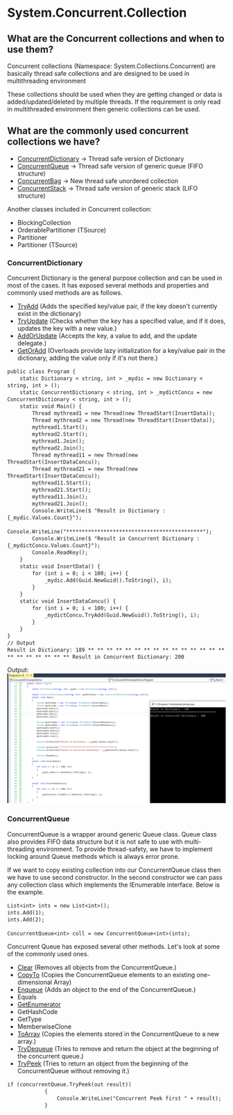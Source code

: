 # System.Concurrent.Collection
## What are the Concurrent collections and when to use them?
Concurrent collections (Namespace: System.Collections.Concurrent) are basically thread safe collections and are designed to be used in multithreading environment

These collections should be used when they are getting changed or data is added/updated/deleted by multiple threads. If the requirement is only read in multithreaded environment then generic collections can be used.

## What are the commonly used concurrent collections we have?
- [ConcurrentDictionary](https://docs.microsoft.com/en-us/dotnet/api/system.collections.concurrent.concurrentdictionary-2?view=net-5.0) -> Thread safe version of Dictionary
- [ConcurrentQueue](https://docs.microsoft.com/en-us/dotnet/api/system.collections.concurrent.concurrentqueue-1?view=net-5.0) -> Thread safe version of generic queue (FIFO structure)
- [ConcurrentBag](https://docs.microsoft.com/en-us/dotnet/api/system.collections.concurrent.concurrentbag-1?view=net-5.0) -> New thread safe unordered collection
- [ConcurrentStack](https://docs.microsoft.com/en-us/dotnet/api/system.collections.concurrent.concurrentbag-1?view=net-5.0) -> Thread safe version of generic stack (LIFO structure)

Another classes included in Concurrent collection:

- BlockingCollection 
- OrderablePartitioner (TSource) 
- Partitioner 
- Partitioner (TSource)

### ConcurrentDictionary

Concurrent Dictionary is the general purpose collection and can be used in most of the cases. It has exposed several methods and properties and commonly used methods are as follows.

- [TryAdd](https://docs.microsoft.com/en-us/dotnet/api/system.collections.concurrent.concurrentdictionary-2.tryadd?view=net-5.0https://docs.microsoft.com/en-us/dotnet/api/system.collections.concurrent.concurrentdictionary-2.tryadd?view=net-5.0) (Adds the specified key/value pair, if the key doesn't currently exist in the dictionary)
- [TryUpdate](https://docs.microsoft.com/en-us/dotnet/api/system.collections.concurrent.concurrentdictionary-2.tryupdate?view=net-5.0) (Checks whether the key has a specified value, and if it does, updates the key with a new value.)
- [AddOrUpdate](https://docs.microsoft.com/en-us/dotnet/api/system.collections.concurrent.concurrentdictionary-2.addorupdate?view=net-5.0#System_Collections_Concurrent_ConcurrentDictionary_2_AddOrUpdate__0_System_Func__0__1__System_Func__0__1__1__) (Accepts the key, a value to add, and the update delegate.)
- [GetOrAdd](https://docs.microsoft.com/en-us/dotnet/api/system.collections.concurrent.concurrentdictionary-2.getoradd?view=net-5.0#System_Collections_Concurrent_ConcurrentDictionary_2_GetOrAdd__0__1_) (Overloads provide lazy initialization for a key/value pair in the dictionary, adding the value only if it's not there.)

~~~
public class Program {  
    static Dictionary < string, int > _mydic = new Dictionary < string, int > ();  
    static ConcurrentDictionary < string, int > _mydictConcu = new ConcurrentDictionary < string, int > ();  
    static void Main() {  
        Thread mythread1 = new Thread(new ThreadStart(InsertData));  
        Thread mythread2 = new Thread(new ThreadStart(InsertData));  
        mythread1.Start();  
        mythread2.Start();  
        mythread1.Join();  
        mythread2.Join();  
        Thread mythread11 = new Thread(new ThreadStart(InsertDataConcu));  
        Thread mythread21 = new Thread(new ThreadStart(InsertDataConcu));  
        mythread11.Start();  
        mythread21.Start();  
        mythread11.Join();  
        mythread21.Join();  
        Console.WriteLine($ "Result in Dictionary : {_mydic.Values.Count}");  
        Console.WriteLine("********************************************");  
        Console.WriteLine($ "Result in Concurrent Dictionary : {_mydictConcu.Values.Count}");  
        Console.ReadKey();  
    }  
    static void InsertData() {  
        for (int i = 0; i < 100; i++) {  
            _mydic.Add(Guid.NewGuid().ToString(), i);  
        }  
    }  
    static void InsertDataConcu() {  
        for (int i = 0; i < 100; i++) {  
            _mydictConcu.TryAdd(Guid.NewGuid().ToString(), i);  
        }  
    }  
}  
// Output    
Result in Dictionary: 189 ** ** ** ** ** ** ** ** ** ** ** ** ** ** ** ** ** ** ** ** ** ** Result in Concurrent Dictionary: 200
~~~

Output:
![](./Concu1.png)
### ConcurrentQueue

ConcurrentQueue is a wrapper around generic Queue class. Queue class also provides FIFO data structure but it is not safe to use with multi-threading environment. To provide thread-safety, we have to implement locking around Queue methods which is always error prone.

If we want to copy existing collection into our ConcurrentQueue class then we have to use second constructor. In the second constructor we can pass any collection class which implements the IEnumerable interface. Below is the example.

~~~
List<int> ints = new List<int>();
ints.Add(1);
ints.Add(2);
 
ConcurrentQueue<int> coll = new ConcurrentQueue<int>(ints);
~~~
Concurrent Queue has exposed several other methods. Let's look at some of the commonly used ones.
- [Clear](https://docs.microsoft.com/en-us/dotnet/api/system.collections.concurrent.concurrentqueue-1.clear?view=net-5.0#System_Collections_Concurrent_ConcurrentQueue_1_Clear) (Removes all objects from the ConcurrentQueue.)
- [CopyTo](https://docs.microsoft.com/en-us/dotnet/api/system.collections.concurrent.concurrentqueue-1.copyto?view=net-5.0#System_Collections_Concurrent_ConcurrentQueue_1_CopyTo__0___System_Int32_) (Copies the ConcurrentQueue elements to an existing one-dimensional Array)
- [Enqueue](https://docs.microsoft.com/en-us/dotnet/api/system.collections.concurrent.concurrentqueue-1.enqueue?view=net-5.0#System_Collections_Concurrent_ConcurrentQueue_1_Enqueue__0_) (Adds an object to the end of the ConcurrentQueue.)
- Equals
- [GetEnumerator](https://docs.microsoft.com/en-us/dotnet/api/system.collections.concurrent.concurrentqueue-1.getenumerator?view=net-5.0#System_Collections_Concurrent_ConcurrentQueue_1_GetEnumerator)
- GetHashCode
- GetType
- MemberwiseClone
- [ToArray](https://docs.microsoft.com/en-us/dotnet/api/system.collections.concurrent.concurrentqueue-1.toarray?view=net-5.0#System_Collections_Concurrent_ConcurrentQueue_1_ToArray) (Copies the elements stored in the ConcurrentQueue<T> to a new array.)
- [TryDequeue](https://docs.microsoft.com/en-us/dotnet/api/system.collections.concurrent.concurrentqueue-1.trydequeue?view=net-5.0#System_Collections_Concurrent_ConcurrentQueue_1_TryDequeue__0__) (Tries to remove and return the object at the beginning of the concurrent queue.)
- [TryPeek](https://docs.microsoft.com/en-us/dotnet/api/system.collections.concurrent.concurrentqueue-1.trypeek?view=net-5.0)
(Tries to return an object from the beginning of the ConcurrentQueue without removing it.)
~~~
if (concurrentQueue.TryPeek(out result))
            {
                Console.WriteLine("Concurrent Peek first " + result);
            }
~~~


